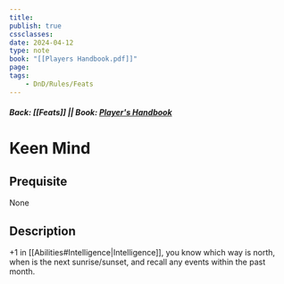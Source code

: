 ```yaml
---
title:
publish: true
cssclasses:
date: 2024-04-12
type: note
book: "[[Players Handbook.pdf]]"
page: 
tags:
    - DnD/Rules/Feats
---
```


##### Back: [[Feats]] || Book: [Player's Handbook](https://drive.google.com/drive/folders/1O5bhpYizcIT5xxAoLOuzCRht_PVS7VSG?usp=sharing)

# Keen Mind


## Prequisite 
None

## Description
+1 in [[Abilities#Intelligence|Intelligence]], you know which way is north, when is the next sunrise/sunset, and recall any events within the past month.